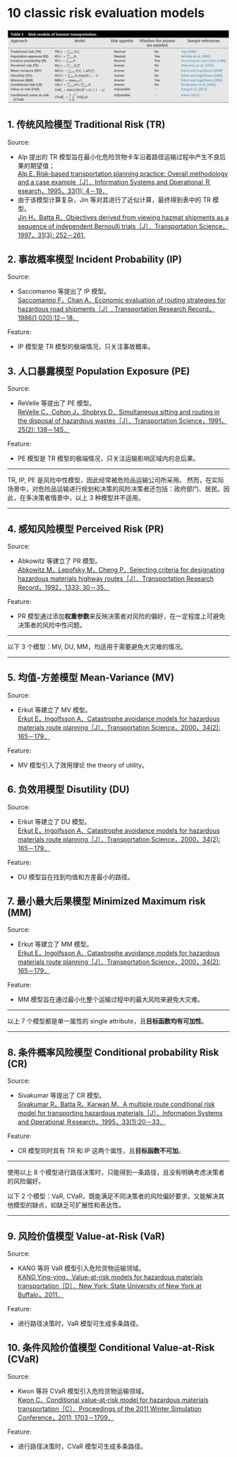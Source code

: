 # 10 classic risk evaluation models

![10 risk models](../Attachments/img/risk%20models.png "10 risk evaluation models")

## 1. 传统风险模型 Traditional Risk (TR)
Source:
- Alp 提出的 TR 模型旨在最小化危险货物卡车沿着路径运输过程中产生不良后果的期望值；  
    [Alp E. Risk-based transportation planning practice: Overall methodology and a case example［J］．Information Systems and Operational Ｒesearch，1995，33(1): 4－19．](https://www.researchgate.net/publication/259716076_Risk-Based_Transportation_Planning_Practice_Overall_Methodology_And_A_Case_Example)
- 由于该模型计算复杂，Jin 等对其进行了近似计算，最终得到表中的 TR 模型。  
  [Jin H，Batta R．Objectives derived from viewing hazmat shipments as a sequence of independent Bernoulli trials［J］．Transportation Science，1997，31(3): 252－261.](https://doi.org/10.1287/trsc.31.3.252)

## 2. 事故概率模型 Incident Probability (IP)
Source:
- Saccomanno 等提出了 IP 模型。  
  [Saccomanno F，Chan A．Economic evaluation of routing strategies for hazardous road shipments［J］. Transportation Research Record，1986(1 020):12－18．](https://onlinepubs.trb.org/Onlinepubs/trr/1985/1020/1020-003.pdf)

Feature:
- IP 模型是 TR 模型的极端情况，只关注事故概率。

## 3. 人口暴露模型 Population Exposure (PE)
Source:
- ReVelle 等提出了 PE 模型。  
  [ReVelle C，Cohon J，Shobrys D．Simultaneous sitting and routing in the disposal of hazardous wastes［J］．Transportation Science，1991，25(2): 138－145．](https://pubsonline.informs.org/doi/10.1287/trsc.25.2.138)

Feature:
- PE 模型是 TR 模型的极端情况，只关注运输影响区域内的总后果。  

---

TR, IP, PE 是风险中性模型，因此经常被危险品运输公司所采用。
然而，在实际场景中，对危险品运输进行规划和决策的风险决策者还包括：政府部门、居民。因此，在多决策者情景中，以上 3 种模型并不适用。

---

## 4. 感知风险模型 Perceived Risk (PR)
Source:
- Abkowitz 等建立了 PR 模型。  
  [Abkowitz M，Lepofsky M，Cheng P．Selecting criteria for designating hazardous materials highway routes［J］．Transportation Research Record，1992，1333: 30－35．](https://onlinepubs.trb.org/Onlinepubs/trr/1992/1333/1333-005.pdf)

Feature:
- PR 模型通过添加**权重参数**来反映决策者对风险的偏好，在一定程度上可避免决策者的风险中性问题。

---

以下 3 个模型：MV, DU, MM，均适用于需要避免大灾难的情况。

---

## 5. 均值-方差模型 Mean-Variance (MV)
Source:
- Erkut 等建立了 MV 模型。  
  [Erkut E，Ingolfsson A．Catastrophe avoidance models for hazardous materials route planning［J］．Transportation Science，2000，34(2): 165－179．](https://doi.org/10.1287/trsc.34.2.165.12303)

Feature:
- MV 模型引入了效用理论 the theory of utility。

## 6. 负效用模型 Disutility (DU)
Source:
- Erkut 等建立了 DU 模型。  
  [Erkut E，Ingolfsson A．Catastrophe avoidance models for hazardous materials route planning［J］．Transportation Science，2000，34(2): 165－179．](https://doi.org/10.1287/trsc.34.2.165.12303)

Feature:
- DU 模型旨在找到均值和方差最小的路径。

## 7. 最小最大后果模型 Minimized Maximum risk (MM)
Source:
- Erkut 等建立了 MM 模型。  
  [Erkut E，Ingolfsson A．Catastrophe avoidance models for hazardous materials route planning［J］．Transportation Science，2000，34(2): 165－179．](https://doi.org/10.1287/trsc.34.2.165.12303)

Feature:
- MM 模型旨在通过最小化整个运输过程中的最大风险来避免大灾难。  

---

以上 7 个模型都是单一属性的 single attribute，且**目标函数均有可加性**。

---

## 8. 条件概率风险模型 Conditional probability Risk (CR)
Source:
- Sivakumar 等提出了 CR 模型。  
  [Sivakumar R，Batta R，Karwan M．A multiple route conditional risk model for transporting hazardous materials［J］．Information Systems and Operational Ｒesearch，1995，33(1):20－33．](https://doi.org/10.1080/03155986.1995.11732264)

Feature:
- CR 模型同时具有 TR 和 IP 这两个属性，且**目标函数不可加**。  

---

使用以上 8 个模型进行路径决策时，只能得到一条路径，且没有明确考虑决策者的风险偏好。 
  
以下 2 个模型：VaR, CVaR，既能满足不同决策者的风险偏好要求，又能解决其他模型的缺点，如缺乏可扩展性和表达性。

---

## 9. 风险价值模型 Value-at-Risk (VaR)
Source:
- KANG 等将 VaR 模型引入危险货物运输领域。  
  [KANG Ying-ying．Value-at-risk models for hazardous materials transportation［D］．New York: State University of New York at Buffalo，2011．](https://www.acsu.buffalo.edu/~batta/hazmatvar.pdf)

Feature:
- 进行路径决策时，VaR 模型可生成多条路径。

## 10. 条件风险价值模型 Conditional Value-at-Risk (CVaR)
Source:
- Kwon 等将 CVaR 模型引入危险货物运输领域。  
  [Kwon C．Conditional value-at-risk model for hazardous materials transportation［C］．Proceedings of the 2011 Winter Simulation Conference，2011: 1703－1709．](https://www.informs-sim.org/wsc11papers/152.pdf)

Feature:
- 进行路径决策时，CVaR 模型可生成多条路径。